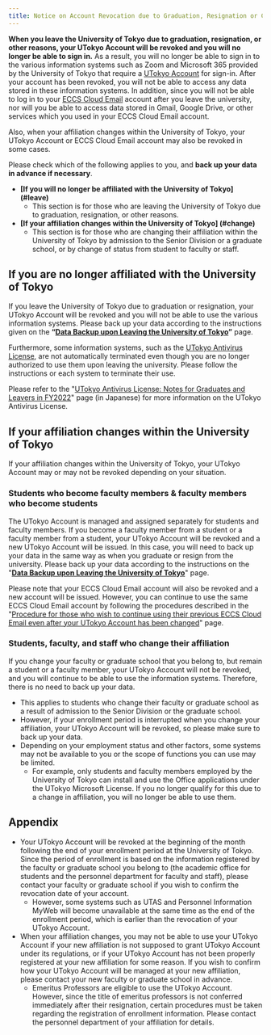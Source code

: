 ```yaml
---
title: Notice on Account Revocation due to Graduation, Resignation or Change of Affiliation
---
```


**When you leave the University of Tokyo due to graduation, resignation, or other reasons, your UTokyo Account will be revoked and you will no longer be able to sign in.** As a result, you will no longer be able to sign in to the various information systems such as Zoom and Microsoft 365 provided by the University of Tokyo that require a [UTokyo Account](/utokyo_account/) for sign-in. After your account has been revoked, you will not be able to access any data stored in these information systems. In addition, since you will not be able to log in to your [ECCS Cloud Email](/eccs_cloud_email) account after you leave the university, nor will you be able to access data stored in Gmail, Google Drive, or other services which you used in your ECCS Cloud Email account.

Also, when your affiliation changes within the University of Tokyo, your UTokyo Account or ECCS Cloud Email account may also be revoked in some cases.

Please check which of the following applies to you, and **back up your data in advance if necessary**.

- **[If you will no longer be affiliated with the University of Tokyo] (#leave)**
    - This section is for those who are leaving the University of Tokyo due to graduation, resignation, or other reasons.
- **[If your affiliation changes within the University of Tokyo] (#change)**
    - This section is for those who are changing their affiliation within the University of Tokyo by admission to the Senior Division or a graduate school, or by change of status from student to faculty or staff.

## If you are no longer affiliated with the University of Tokyo

If you leave the University of Tokyo due to graduation or resignation, your UTokyo Account will be revoked and you will not be able to use the various information systems. Please back up your data according to the instructions given on the **“[Data Backup upon Leaving the University of Tokyo](backup)”** page.

Furthermore, some information systems, such as the [UTokyo Antivirus License](/antivirus/), are not automatically terminated even though you are no longer authorized to use them upon leaving the university. Please follow the instructions or each system to terminate their use.

Please refer to the "[UTokyo Antivirus License: Notes for Graduates and Leavers in FY2022](https://www.nc.u-tokyo.ac.jp/antivirus20230227)" page (in Japanese) for more information on the UTokyo Antivirus License.

## If your affiliation changes within the University of Tokyo

If your affiliation changes within the University of Tokyo, your UTokyo Account may or may not be revoked depending on your situation.

### Students who become faculty members & faculty members who become students

The UTokyo Account is managed and assigned separately for students and faculty members. If you become a faculty member from a student or a faculty member from a student, your UTokyo Account will be revoked and a new UTokyo Account will be issued. In this case, you will need to back up your data in the same way as when you graduate or resign from the university. Please back up your data according to the instructions on the "**[Data Backup upon Leaving the University of Tokyo](backup)**" page.

Please note that your ECCS Cloud Email account will also be revoked and a new account will be issued. However, you can continue to use the same ECCS Cloud Email account by following the procedures described in the "[Procedure for those who wish to continue using their previous ECCS Cloud Email even after your UTokyo Account has been changed](https://www.ecc.u-tokyo.ac.jp/en/announcement/2021/09/13_3356.html)" page.

### Students, faculty, and staff who change their affiliation 

If you change your faculty or graduate school that you belong to, but remain a student or a faculty member, your UTokyo Account will not be revoked, and you will continue to be able to use the information systems. Therefore, there is no need to back up your data.

- This applies to students who change their faculty or graduate school as a result of admission to the Senior Division or the graduate school.
- However, if your enrollment period is interrupted when you change your affiliation, your UTokyo Account will be revoked, so please make sure to back up your data.
- Depending on your employment status and other factors, some systems may not be available to you or the scope of functions you can use may be limited.
    - For example, only students and faculty members employed by the University of Tokyo can install and use the Office applications under the UTokyo Microsoft License. If you no longer qualify for this due to a change in affiliation, you will no longer be able to use them.

## Appendix

- Your UTokyo Account will be revoked at the beginning of the month following the end of your enrollment period at the University of Tokyo. Since the period of enrollment is based on the information registered by the faculty or graduate school you belong to (the academic office for students and the personnel department for faculty and staff), please contact your faculty or graduate school if you wish to confirm the revocation date of your account.
    - However, some systems such as UTAS and Personnel Information MyWeb will become unavailable at the same time as the end of the enrollment period, which is earlier than the revocation of your UTokyo Account.
- When your affiliation changes, you may not be able to use your UTokyo Account if your new affiliation is not supposed to grant UTokyo Account under its regulations, or if your UTokyo Account has not been properly registered at your new affiliation for some reason. If you wish to confirm how your UTokyo Account will be managed at your new affiliation, please contact your new faculty or graduate school in advance.
    - Emeritus Professors are eligible to use the UTokyo Account. However, since the title of emeritus professors is not conferred immediately after their resignation, certain procedures must be taken regarding the registration of enrollment information. Please contact the personnel department of your affiliation for details.
